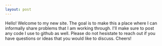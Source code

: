 ```yaml
---
layout: post
---
```

Hello! Welcome to my new site. The goal is to make this a place where I can informally share problems that I am working through. I'll make sure to post any code I use to github as well. Please do not hesistate to reach out if you have questions or ideas that you would like to discuss. Cheers!
